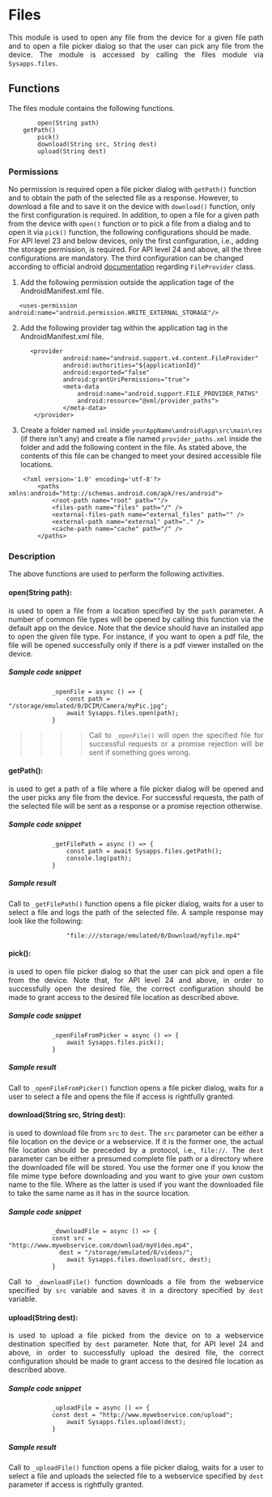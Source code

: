 # Files
<p style = "text-align: justify">This module is used to open any file from the device for a given file path and to open a file picker dialog so that the user can pick any file from the device. The module is accessed by calling the files module via <code>Sysapps.files</code>.</p>

## Functions

<p style = "text-align: justify">The files module contains the following functions.</p>

``` 
    	open(String path)
   	getPath()
    	pick()
    	download(String src, String dest)
    	upload(String dest)
```

### Permissions

No permission is required open a file picker dialog with <code>getPath()</code> function and to obtain the path of the selected file as a response. However, to download a file and to save it on the device with <code>download()</code> function, only the first configuration is required. In addition, to open a file for a given path from the device with <code>open()</code> function or to pick a file from a dialog and to open it via <code>pick()</code> function, the following  configurations should be made.
For API level 23 and below devices, only the first configuration, i.e., adding the storage permission, is required. For API level 24 and above, all the three configurations are mandatory. The third configuration can be changed according to official android [documentation](https://developer.android.com/reference/android/support/v4/content/FileProvider)  regarding <code>FileProvider</code> class.

1. Add the following permission outside the application tage of the AndroidManifest.xml file.

 ```    <uses-permission android:name="android.permission.WRITE_EXTERNAL_STORAGE"/> ```

2. Add the following provider tag within the application tag in the AndroidManifest.xml file.</p>

  ```
        <provider
                 android:name="android.support.v4.content.FileProvider"
                 android:authorities="${applicationId}"
                 android:exported="false"
                 android:grantUriPermissions="true">
                 <meta-data
                     android:name="android.support.FILE_PROVIDER_PATHS"
                     android:resource="@xml/provider_paths">
                 </meta-data>
         </provider>
```

3. Create a folder named <code>xml</code> inside <code>yourAppName\android\app\src\main\res</code> (if there isn't any) and create a file named <code>provider_paths.xml</code> inside the folder and add the following content in the file. As stated above, the contents of this file can be changed to meet your desired accessible file locations.

```
	<?xml version='1.0' encoding='utf-8'?>
        <paths xmlns:android="http://schemas.android.com/apk/res/android">
            <root-path name="root" path=""/>
            <files-path name="files" path="/" />
            <external-files-path name="external_files" path="" />
            <external-path name="external" path="." />
            <cache-path name="cache" path="/" />
        </paths>
```

### Description
<p style = "text-align: justify">The above functions are used to perform the following activities.</p>

#### open(String path): 

<p style = "text-align: justify">is used to open a file from a location specified by the <code>path</code> parameter. A number of common file types will be opened by calling this function via the default app on the device. Note that the device should have an installed app to open the given file type. For instance, if you want to open a pdf file, the file will be opened successfully only if there is a pdf viewer installed on the device.</p>

##### Sample code snippet

``` 
            _openFile = async () => {
            	const path = "/storage/emulated/0/DCIM/Camera/myPic.jpg";
                await Sysapps.files.open(path);
            } 
```
>>>><p style = "text-align: justify">Call to  <code>_openFile()</code> will open the specified file for successful requests or a promise rejection will be sent if something goes wrong.</p>

#### getPath(): 

<p style = "text-align: justify">is used to get a path of a file where a  file picker dialog will be opened and the user picks any file from the device. For successful requests, the path of the selected file will be sent as a response or a promise rejection otherwise. </p>

##### Sample code snippet

``` 
            _getFilePath = async () => {
                const path = await Sysapps.files.getPath();
                console.log(path);
            } 
```

##### Sample result 
<p style = "text-align: justify">Call to  <code>_getFilePath()</code> function opens a file picker dialog, waits for a user to select a file and logs the path of the selected file. A sample response may look like the following:

```
                "file:///storage/emulated/0/Download/myfile.mp4"
```

#### pick(): 

<p style = "text-align: justify">is used to open  file picker dialog so that the user can pick and open a file from the device. Note that, for API level 24 and above, in order to successfully open the desired file, the correct configuration should be made to grant access to the desired file location as described above. </p>

##### Sample code snippet

``` 
            _openFileFromPicker = async () => {
                await Sysapps.files.pick();
            } 
```

##### Sample result 
<p style = "text-align: justify">Call to  <code>_openFileFromPicker()</code> function opens a file picker dialog, waits for a user to select a file and opens the file if access is rightfully granted.</p>


#### download(String src, String dest): 

<p style = "text-align: justify">is used to download file from <code>src</code> to <code>dest</code>. The <code>src</code> parameter can be either a file location on the device or a webservice. If it is the former one, the actual file location should be preceded by a protocol, i.e., <code>file://</code>. The <code>dest</code> parameter can be either a presumed complete file path or a directory where the downloaded file will be stored. You use the former one if you know the file mime type before downloading and you want to give your own custom name to the file. Where as the latter is used if you want the downloaded file to take the same name as it has in the source location.</p>

##### Sample code snippet

``` 
            _downloadFile = async () => {
	    	const src = "http://www.mywebservice.com/download/myVideo.mp4",
		      dest = "/storage/emulated/0/videos/";
                await Sysapps.files.download(src, dest);
            } 
```

<p style = "text-align: justify">Call to  <code>_downloadFile()</code> function downloads a file from the webservice specified by <code>src</code> variable and saves it in a directory specified by <code>dest</code> variable.</p>

#### upload(String dest): 

<p style = "text-align: justify">is used to upload a file picked from the device on to a webservice destination specified by <code>dest</code> parameter. Note that, for API level 24 and above, in order to successfully upload the desired file, the correct configuration should be made to grant access to the desired file location as described above. </p>

##### Sample code snippet

``` 
            _uploadFile = async () => {
	    	const dest = "http://www.mywebservice.com/upload";
                await Sysapps.files.upload(dest);
            } 
```

##### Sample result 
<p style = "text-align: justify">Call to  <code>_uploadFile()</code> function opens a file picker dialog, waits for a user to select a file and uploads the selected file to a webservice specified by <code>dest</code> parameter if access is rightfully granted.</p>
